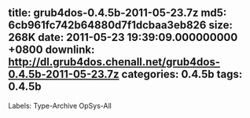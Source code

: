 title: grub4dos-0.4.5b-2011-05-23.7z
md5: 6cb961fc742b64880d7f1dcbaa3eb826
size: 268K
date: 2011-05-23 19:39:09.000000000 +0800
downlink: http://dl.grub4dos.chenall.net/grub4dos-0.4.5b-2011-05-23.7z
categories: 0.4.5b
tags: 0.4.5b
---

Labels: 
 Type-Archive
 OpSys-All